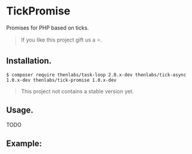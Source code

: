
# TickPromise

Promises for PHP based on ticks.

>If you like this project gift us a ⭐.

## Installation.

    $ composer require thenlabs/task-loop 2.0.x-dev thenlabs/tick-async 1.0.x-dev thenlabs/tick-promise 1.0.x-dev

>This project not contains a stable version yet.

## Usage.

TODO

## Example: